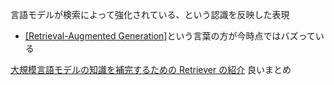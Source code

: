 
言語モデルが検索によって強化されている、という認識を反映した表現
- [[Retrieval-Augmented Generation]]([[RAG]])という言葉の方が今時点ではバズっている

[大規模言語モデルの知識を補完するための Retriever の紹介](https://tech.acesinc.co.jp/entry/2023/03/31/121001)
良いまとめ
